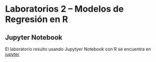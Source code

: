 # Laboratorios 2 – Modelos de Regresión en R

## Jupyter Notebook
El laboratorio resulto usando Jupytyer Notebook con R se encuentra en [jupyter](lab3.ipynb)